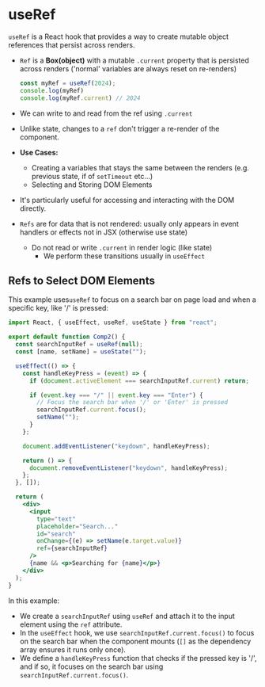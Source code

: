 # useRef

`useRef` is a React hook that provides a way to create mutable object references that persist across renders.

- `Ref` is a **Box(object)**  with a mutable `.current` property that is persisted across renders ('normal' variables are always reset on re-renders)

    ```jsx
    const myRef = useRef(2024);
    console.log(myRef)
    console.log(myRef.current) // 2024
    ```

- We can write to and read from the ref using `.current`
- Unlike state, changes to a `ref` don't trigger a re-render of the component.
- **Use Cases:**
  - Creating a variables that stays the same between the renders (e.g. previous state, if of `setTimeout` etc...)
  - Selecting and Storing DOM Elements
- It's particularly useful for accessing and interacting with the DOM directly.
- `Refs` are for data that is not rendered: usually only appears in event handlers or effects not in JSX (otherwise use state)
  - Do not read or write `.current` in render logic (like state)
    - We perform these transitions usually in `useEffect`

## Refs to Select DOM Elements

This example uses`useRef` to focus on a search bar on page load and when a specific key, like '/' is pressed:

```jsx
import React, { useEffect, useRef, useState } from "react";

export default function Comp2() {
  const searchInputRef = useRef(null);
  const [name, setName] = useState("");

  useEffect(() => {
    const handleKeyPress = (event) => {
      if (document.activeElement === searchInputRef.current) return;

      if (event.key === "/" || event.key === "Enter") {
        // Focus the search bar when '/' or 'Enter' is pressed
        searchInputRef.current.focus();
        setName("");
      }
    };

    document.addEventListener("keydown", handleKeyPress);

    return () => {
      document.removeEventListener("keydown", handleKeyPress);
    };
  }, []);

  return (
    <div>
      <input
        type="text"
        placeholder="Search..."
        id="search"
        onChange={(e) => setName(e.target.value)}
        ref={searchInputRef}
      />
      {name && <p>Searching for {name}</p>}
    </div>
  );
}
```

In this example:

- We create a `searchInputRef` using `useRef` and attach it to the input element using the `ref` attribute.
- In the `useEffect` hook, we use `searchInputRef.current.focus()` to focus on the search bar when the component mounts (`[]` as the dependency array ensures it runs only once).
- We define a `handleKeyPress` function that checks if the pressed key is '/', and if so, it focuses on the search bar using `searchInputRef.current.focus()`.

